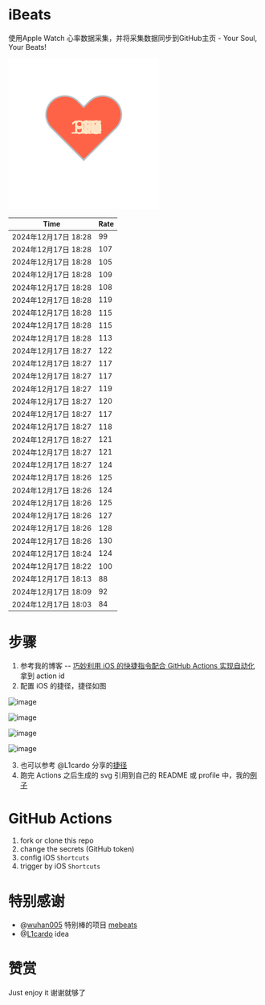 # iBeats
使用Apple Watch 心率数据采集，并将采集数据同步到GitHub主页 - Your Soul, Your Beats!

![](./files/heart.svg)

<!--START_SECTION:my_heart_rate-->
| Time | Rate | 
 | ---- | ---- | 
| 2024年12月17日 18:28 | 99 |
| 2024年12月17日 18:28 | 107 |
| 2024年12月17日 18:28 | 105 |
| 2024年12月17日 18:28 | 109 |
| 2024年12月17日 18:28 | 108 |
| 2024年12月17日 18:28 | 119 |
| 2024年12月17日 18:28 | 115 |
| 2024年12月17日 18:28 | 115 |
| 2024年12月17日 18:28 | 113 |
| 2024年12月17日 18:27 | 122 |
| 2024年12月17日 18:27 | 117 |
| 2024年12月17日 18:27 | 117 |
| 2024年12月17日 18:27 | 119 |
| 2024年12月17日 18:27 | 120 |
| 2024年12月17日 18:27 | 117 |
| 2024年12月17日 18:27 | 118 |
| 2024年12月17日 18:27 | 121 |
| 2024年12月17日 18:27 | 121 |
| 2024年12月17日 18:27 | 124 |
| 2024年12月17日 18:26 | 125 |
| 2024年12月17日 18:26 | 124 |
| 2024年12月17日 18:26 | 125 |
| 2024年12月17日 18:26 | 127 |
| 2024年12月17日 18:26 | 128 |
| 2024年12月17日 18:26 | 130 |
| 2024年12月17日 18:24 | 124 |
| 2024年12月17日 18:22 | 100 |
| 2024年12月17日 18:13 | 88 |
| 2024年12月17日 18:09 | 92 |
| 2024年12月17日 18:03 | 84 |

<!--END_SECTION:my_heart_rate-->

# 步骤
1. 参考我的博客 -- [巧妙利用 iOS 的快捷指令配合 GitHub Actions 实现自动化](https://github.com/yihong0618/gitblog/issues/198) 拿到 action id
2. 配置 iOS 的捷径，捷径如图

![image](https://user-images.githubusercontent.com/15976103/122154218-0db0b480-ce97-11eb-93bb-5aec07c558dc.png)

![image](https://user-images.githubusercontent.com/15976103/122154236-186b4980-ce97-11eb-8e4b-70551a0391ae.png)

![image](https://user-images.githubusercontent.com/15976103/122154268-2d47dd00-ce97-11eb-902e-3acf292265a9.png)

![image](https://user-images.githubusercontent.com/15976103/122174055-fa144680-ceb4-11eb-9be2-3eb83cd516f7.png)

3. 也可以参考 @L1cardo 分享的[捷径](https://www.icloud.com/shortcuts/6ab6047b459c41ad822ad6b94b1c03d4)
4. 跑完 Actions 之后生成的 svg 引用到自己的 README 或 profile 中，我的[例子](https://github.com/yihong0618) 

# GitHub Actions

1. fork or clone this repo
2. change the secrets (GitHub token)
3. config iOS `Shortcuts` 
4. trigger by iOS `Shortcuts`

# 特别感谢
- @[wuhan005](https://github.com/wuhan005) 特别棒的项目 [mebeats](https://github.com/wuhan005/mebeats)
- @[L1cardo](https://github.com/L1cardo) idea

# 赞赏
Just enjoy it
谢谢就够了
